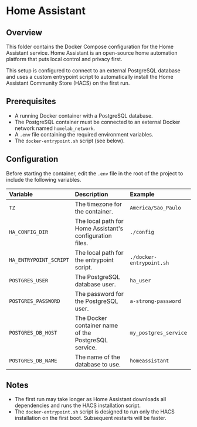 # Home Assistant

## Overview

This folder contains the Docker Compose configuration for the Home Assistant service. Home Assistant is an open-source home automation platform that puts local control and privacy first.

This setup is configured to connect to an external PostgreSQL database and uses a custom entrypoint script to automatically install the Home Assistant Community Store (HACS) on the first run.

## Prerequisites

-   A running Docker container with a PostgreSQL database.
-   The PostgreSQL container must be connected to an external Docker network named `homelab_network`.
-   A `.env` file containing the required environment variables.
-   The `docker-entrypoint.sh` script (see below).

## Configuration

Before starting the container, edit the `.env` file in the root of the project to include the following variables.

| Variable | Description | Example |
| :--- | :--- | :--- |
| `TZ` | The timezone for the container. | `America/Sao_Paulo` |
| `HA_CONFIG_DIR` | The local path for Home Assistant's configuration files. | `./config` |
| `HA_ENTRYPOINT_SCRIPT` | The local path for the entrypoint script. | `./docker-entrypoint.sh` |
| `POSTGRES_USER` | The PostgreSQL database user. | `ha_user` |
| `POSTGRES_PASSWORD` | The password for the PostgreSQL user. | `a-strong-password` |
| `POSTGRES_DB_HOST` | The Docker container name of the PostgreSQL service. | `my_postgres_service` |
| `POSTGRES_DB_NAME` | The name of the database to use. | `homeassistant` |

## Notes

-   The first run may take longer as Home Assistant downloads all dependencies and runs the HACS installation script.
-   The `docker-entrypoint.sh` script is designed to run only the HACS installation on the first boot. Subsequent restarts will be faster.
